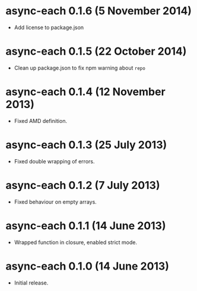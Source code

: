 # async-each 0.1.6 (5 November 2014)
* Add license to package.json

# async-each 0.1.5 (22 October 2014)
* Clean up package.json to fix npm warning about `repo`

# async-each 0.1.4 (12 November 2013)
* Fixed AMD definition.

# async-each 0.1.3 (25 July 2013)
* Fixed double wrapping of errors.

# async-each 0.1.2 (7 July 2013)
* Fixed behaviour on empty arrays.

# async-each 0.1.1 (14 June 2013)
* Wrapped function in closure, enabled strict mode.

# async-each 0.1.0 (14 June 2013)
* Initial release.
